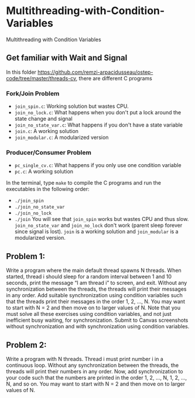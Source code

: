 # Multithreading-with-Condition-Variables
Multithreading with Condition Variables
## Get familiar with Wait and Signal
In this folder https://github.com/remzi-arpacidusseau/ostep-code/tree/master/threads-cv, there are different C programs 
### Fork/Join Problem
- `join_spin.c`: Working solution but wastes CPU.
- `join_no_lock.c`: What happens when you don't put a lock around the state change and signal
- `join_no_state_var.c`: What happens if you don't have a state variable
- `join.c`: A working solution
- `join_modular.c`: A modularized version
### Producer/Consumer Problem
- `pc_single_cv.c`: What happens if you only use one condition variable
- `pc.c`: A working solution

In the terminal, type `make` to compile the C programs and run the executables in the following order:
- `./join_spin`
- `./join_no_state_var`
- `./join_no_lock`
- `./join`
You will see that `join_spin` works but wastes CPU and thus slow. `join_no_state_var` and `join_no_lock` don't work (parent sleep forever since signal is lost).
`join` is a working solution and `join_modular` is a modularized version.

## Problem 1: 
Write a program where the main default thread spawns N threads. When started, thread i should
sleep for a random interval between 1 and 10 seconds, print the message “I am thread i” to screen,
and exit. Without any synchronization between the threads, the threads will print their messages
in any order. Add suitable synchronization using condition variables such that the threads print
their messages in the order 1, 2, ..., N. You may want to start with N = 2 and then move on to
larger values of N. Note that you must solve all these exercises using condition variables, and not
just inefficient busy waiting, for synchronization.
Submit to Canvas screenshots without synchronization and with synchronization using condition variables.

## Problem 2:
Write a program with N threads. Thread i must print number i in a continuous loop. Without any
synchronization between the threads, the threads will print their numbers in any order. Now, add
synchronization to your code such that the numbers are printed in the order 1, 2, ..., N, 1, 2, ...,
N, and so on. You may want to start with N = 2 and then move on to larger values of N.
